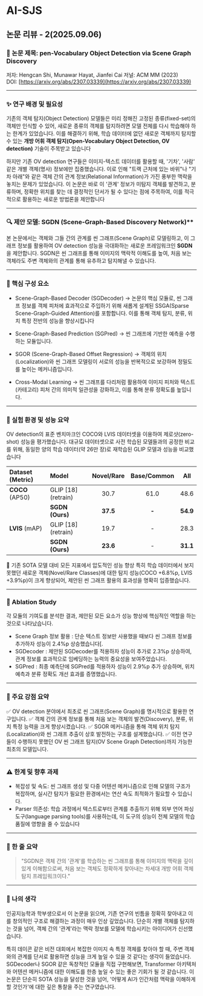 # AI-SJS

## 논문 리뷰 - 2(2025.09.06)

### 🧠 논문 제목: pen-Vocabulary Object Detection via Scene Graph Discovery
저자: Hengcan Shi, Munawar Hayat, Jianfei Cai 
저널: ACM MM (2023)  
DOI: [https://arxiv.org/abs/2307.03339](https://arxiv.org/abs/2307.03339)

---

### ✨ 연구 배경 및 필요성

기존의 객체 탐지(Object Detection) 모델들은 미리 정해진 고정된 종류(fixed-set)의 객체만 인식할 수 있어, 새로운 종류의 객체를 탐지하려면 모델 전체를 다시 학습해야 하는 한계가 있었습니다. 이를 해결하기 위해, 학습 데이터에 없던 새로운 객체까지 탐지할 수 있는 **개방 어휘 객체 탐지(Open-Vocabulary Object Detection, OV detection)** 기술이 주목받고 있습니다

하지만 기존 OV detection 연구들은 이미지-텍스트 데이터를 활용할 때, '기차', '사람' 같은 개별 객체(명사) 정보에만 집중했습니다. 이로 인해 "트랙 근처에 있는 바위"나 "기차 아래"와 같은 객체 간의 관계 정보(Relational Information)가 가진 풍부한 맥락을 놓치는 문제가 있었습니다. 이 논문은 바로 이 '관계' 정보가 미탐지 객체를 발견하고, 분류하며, 정확한 위치를 찾는 데 결정적인 단서가 될 수 있다는 점에 주목하여, 이를 적극적으로 활용하는 새로운 방법론을 제안합니다

-----

### 🔍 제안 모델: SGDN (Scene-Graph-Based Discovery Network)**

본 논문에서는 객체와 그들 간의 관계를 씬 그래프(Scene Graph)로 모델링하고, 이 그래프 정보를 활용하여 OV detection 성능을 극대화하는 새로운 프레임워크인 **SGDN**을 제안합니다. SGDN은 씬 그래프를 통해 이미지의 맥락적 이해도를 높여, 처음 보는 객체라도 주변 객체와의 관계를 통해 유추하고 탐지해낼 수 있습니다.

-----

### 🎯 핵심 구성 요소
- Scene-Graph-Based Decoder  (SGDecoder)
  → 논문의 핵심 모듈로, 씬 그래프 정보를 객체 피처에 효과적으로 주입하기 위해 새롭게 설계된 SSGA(Sparse Scene-Graph-Guided Attention)를 포함합니다. 이를 통해 객체 탐지, 분류, 위치 특정 전반의 성능을 향상시킵니다

- Scene-Graph-Based Prediction (SGPred)
  → 씬 그래프에 기반한 예측을 수행하는 모듈입니다.

- SGOR (Scene-Graph-Based Offset Regression) 
  → 객체의 위치(Localization)와 씬 그래프 모델링이 서로의 성능을 반복적으로 보강하며 정밀도를 높이는 메커니즘입니다.

- Cross-Modal Learning
  → 씬 그래프를 다리처럼 활용하여 이미지 피처와 텍스트(카테고리) 피처 간의 의미적 일관성을 강화하고, 이를 통해 분류 정확도를 높입니다.
-----

### 🧪 실험 환경 및 성능 요약

OV detection의 표준 벤치마크인 COCO와 LVIS 데이터셋을 이용하여 제로샷(zero-shot) 성능을 평가했습니다. 대규모 데이터셋으로 사전 학습된 모델들과의 공정한 비교를 위해, 동일한 양의 학습 데이터(약 26만 장)로 재학습된 GLIP 모델과 성능을 비교했습니다

| Dataset (Metric) | Model | Novel/Rare | Base/Common | All |
| :--- | :--- | :---: | :---: | :---: |
| **COCO** (AP50) | GLIP [18] (retrain) | 30.7 | 61.0 | 48.6 |
| | **SGDN (Ours)** | **37.5** | **-** | **54.9** |
| **LVIS** (mAP) | GLIP [18] (retrain) | 19.7 | - | 28.3 |
| | **SGDN (Ours)** | **23.6** | - | **31.1** |

📌 기존 SOTA 모델 대비 모든 지표에서 압도적인 성능 향상
특히 학습 데이터에서 보지 못했던 새로운 객체(Novel/Rare Classes)에 대한 탐지 성능(COCO +6.8%p, LVIS +3.9%p)이 크게 향상되어, 제안된 씬 그래프 활용의 효과성을 명확히 입증했습니다.

-----

### 🧪 Ablation Study

각 모듈의 기여도를 분석한 결과, 제안된 모든 요소가 성능 향상에 핵심적인 역할을 하는 것으로 나타났습니다.

- Scene Graph 정보 활용 : 단순 텍스트 정보만 사용했을 때보다 씬 그래프 정보를 추가하자 성능이 2.4%p 상승했습니다[.
- SGDecoder : 제안된 SGDecoder를 적용하자 성능이 추가로 2.3%p 상승하여, 관계 정보를 효과적으로 임베딩하는 능력의 중요성을 보여주었습니다.
- SGPred : 최종 예측단에 SGPred를 적용하자 성능이 2.9%p 추가 상승하며, 위치 예측과 분류 정확도 개선 효과를 증명했습니다.

-----

### 🧠 주요 강점 요약

✅ OV detection 분야에서 최초로 씬 그래프(Scene Graph)를 명시적으로 활용한 연구입니다.
✅ 객체 간의 관계 정보를 통해 처음 보는 객체의 발견(Discovery), 분류, 위치 특정 능력을 크게 향상시켰습니다.
✅ SGOR 메커니즘을 통해 객체 위치 탐지(Localization)와 씬 그래프 추출이 상호 발전하는 구조를 설계했습니다.
✅ 이전 연구들이 수행하지 못했던 OV 씬 그래프 탐지(OV Scene Graph Detection)까지 가능한 최초의 모델입니다.

-----

### ⚠️ 한계 및 향후 과제

  * 복잡성 및 속도: 씬 그래프 생성 및 다중 어텐션 메커니즘으로 인해 모델의 구조가 복잡하며, 실시간 탐지가 필요한 환경에서는 연산 속도 최적화가 필요할 수 있습니다.
  * Parser 의존성: 학습 과정에서 텍스트로부터 관계를 추출하기 위해 외부 언어 파싱 도구(language parsing tools)를 사용하는데, 이 도구의 성능이 전체 모델의 학습 품질에 영향을 줄 수 있습니다

-----

### 💬 한 줄 요약

> "SGDN은 객체 간의 '관계'를 학습하는 씬 그래프를 통해 이미지의 맥락을 깊이 있게 이해함으로써, 처음 보는 객체도 정확하게 찾아내는 차세대 개방 어휘 객체 탐지 프레임워크이다."

-----

### 💭 나의 생각

인공지능학과 학부생으로서 이 논문을 읽으며, 기존 연구의 빈틈을 정확히 찾아내고 이를 창의적인 구조로 해결하는 과정이 매우 인상 깊었습니다. 단순히 개별 객체를 탐지하는 것을 넘어, 객체 간의 '관계'라는 맥락 정보를 모델에 학습시키는 아이디어가 신선했습니다.

특히 데이콘 같은 비전 대회에서 복잡한 이미지 속 특정 객체를 찾아야 할 때, 주변 객체와의 관계를 단서로 활용하면 성능을 크게 높일 수 있을 것 같다는 생각이 들었습니다. SGDecoder나 SGOR 같은 독창적인 모듈을 직접 구현해보면, Transformer 아키텍처와 어텐션 메커니즘에 대한 이해도를 한층 높일 수 있는 좋은 기회가 될 것 같습니다. 이 논문은 단순히 SOTA 성능을 달성한 것을 넘어, '어떻게 AI가 인간처럼 맥락을 이해하게 할 것인가'에 대한 깊은 통찰을 주는 연구였습니다.
